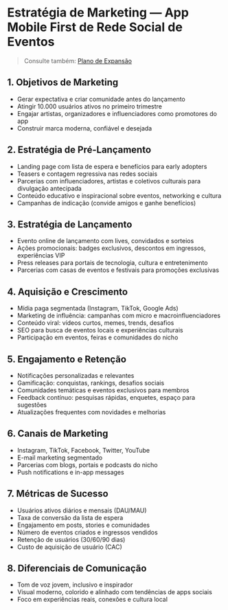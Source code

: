 # Estratégia de Marketing — App Mobile First de Rede Social de Eventos

> Consulte também: [Plano de Expansão](./plano-expansao.md)

## 1. Objetivos de Marketing
- Gerar expectativa e criar comunidade antes do lançamento
- Atingir 10.000 usuários ativos no primeiro trimestre
- Engajar artistas, organizadores e influenciadores como promotores do app
- Construir marca moderna, confiável e desejada

## 2. Estratégia de Pré-Lançamento
- Landing page com lista de espera e benefícios para early adopters
- Teasers e contagem regressiva nas redes sociais
- Parcerias com influenciadores, artistas e coletivos culturais para divulgação antecipada
- Conteúdo educativo e inspiracional sobre eventos, networking e cultura
- Campanhas de indicação (convide amigos e ganhe benefícios)

## 3. Estratégia de Lançamento
- Evento online de lançamento com lives, convidados e sorteios
- Ações promocionais: badges exclusivos, descontos em ingressos, experiências VIP
- Press releases para portais de tecnologia, cultura e entretenimento
- Parcerias com casas de eventos e festivais para promoções exclusivas

## 4. Aquisição e Crescimento
- Mídia paga segmentada (Instagram, TikTok, Google Ads)
- Marketing de influência: campanhas com micro e macroinfluenciadores
- Conteúdo viral: vídeos curtos, memes, trends, desafios
- SEO para busca de eventos locais e experiências culturais
- Participação em eventos, feiras e comunidades do nicho

## 5. Engajamento e Retenção
- Notificações personalizadas e relevantes
- Gamificação: conquistas, rankings, desafios sociais
- Comunidades temáticas e eventos exclusivos para membros
- Feedback contínuo: pesquisas rápidas, enquetes, espaço para sugestões
- Atualizações frequentes com novidades e melhorias

## 6. Canais de Marketing
- Instagram, TikTok, Facebook, Twitter, YouTube
- E-mail marketing segmentado
- Parcerias com blogs, portais e podcasts do nicho
- Push notifications e in-app messages

## 7. Métricas de Sucesso
- Usuários ativos diários e mensais (DAU/MAU)
- Taxa de conversão da lista de espera
- Engajamento em posts, stories e comunidades
- Número de eventos criados e ingressos vendidos
- Retenção de usuários (30/60/90 dias)
- Custo de aquisição de usuário (CAC)

## 8. Diferenciais de Comunicação
- Tom de voz jovem, inclusivo e inspirador
- Visual moderno, colorido e alinhado com tendências de apps sociais
- Foco em experiências reais, conexões e cultura local 